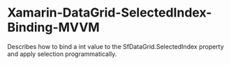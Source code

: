 # Xamarin-DataGrid-SelectedIndex-Binding-MVVM
Describes how to bind a int value to the SfDataGrid.SelectedIndex property and apply selection programmatically.
